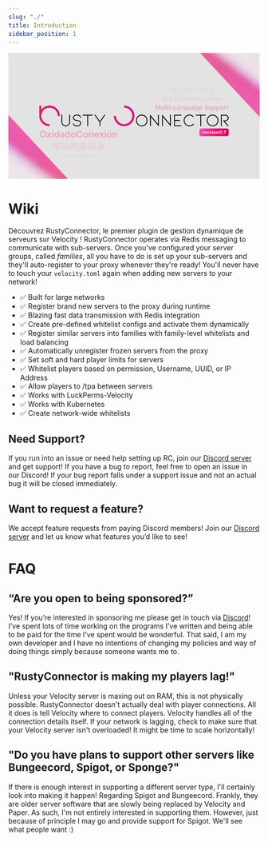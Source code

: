 ```yaml
---
slug: "./"
title: Introduction
sidebar_position: 1
---
```

![Aelysium Wordmark Image](https://github.com/Aelysium-Group/.github/blob/main/images/rustyconnector-wordmark.png?raw=true)
# Wiki
Découvrez RustyConnector, le premier plugin de gestion dynamique de serveurs sur Velocity !
RustyConnector operates via Redis messaging to communicate with sub-servers. Once you've configured your server groups, called *families*, all you have to do is set up your sub-servers and they'll auto-register to your proxy whenever they're ready! You'll never have to touch your `velocity.toml` again when adding new servers to your network!


- ✅ Built for large networks
- ✅ Register brand new servers to the proxy during runtime
- ✅ Blazing fast data transmission with Redis integration
- ✅ Create pre-defined whitelist configs and activate them dynamically
- ✅ Register similar servers into families with family-level whitelists and load balancing
- ✅ Automatically unregister frozen servers from the proxy
- ✅ Set soft and hard player limits for servers
- ✅ Whitelist players based on permission, Username, UUID, or IP Address
- ✅ Allow players to /tpa between servers
- ✅ Works with LuckPerms-Velocity
- ✅ Works with Kubernetes
- ✅ Create network-wide whitelists

## Need Support?
If you run into an issue or need help setting up RC, join our [Discord server](http://join.aelysium.group/) and get support!
If you have a bug to report, feel free to open an issue in our Discord! If your bug report falls under a support issue and not an actual bug it will be closed immediately.

## Want to request a feature?
We accept feature requests from paying Discord members!
Join our [Discord server](http://join.aelysium.group/) and let us know what features you’d like to see!

# FAQ

## “Are you open to being sponsored?”
Yes! If you’re interested in sponsoring me please get in touch via [Discord](https://join.aelysium.group)!
I’ve spent lots of time working on the programs I’ve written and being able to be paid for the time I’ve spent would be wonderful.
That said, I am my own developer and I have no intentions of changing my policies and way of doing things simply because someone wants me to.

## "RustyConnector is making my players lag!"
Unless your Velocity server is maxing out on RAM, this is not physically possible. RustyConnector doesn't actually deal with player connections. All it does is tell Velocity where to connect players. Velocity handles all of the connection details itself.
If your network is lagging, check to make sure that your Velocity server isn't overloaded! It might be time to scale horizontally!

## "Do you have plans to support other servers like Bungeecord, Spigot, or Sponge?"
If there is enough interest in supporting a different server type, I'll certainly look into making it happen!
Regarding Spigot and Bungeecord. Frankly, they are older server software that are slowly being replaced by Velocity and Paper. As such, I'm not entirely interested in supporting them. However, just because of principle I may go and provide support for Spigot. We'll see what people want :)